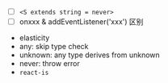 - [ ] `<S extends string = never>`
- [ ] onxxx & addEventListener('xxx') 区别

- elasticity
- any: skip type check
- unknown: any type derives from unknown
- never: throw error
- `react-is`
